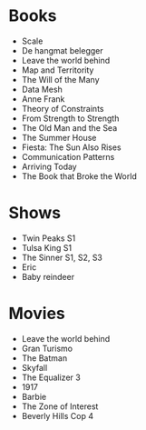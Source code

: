 # Books

- Scale
- De hangmat belegger
- Leave the world behind
- Map and Territority
- The Will of the Many
- Data Mesh
- Anne Frank
- Theory of Constraints
- From Strength to Strength
- The Old Man and the Sea
- The Summer House
- Fiesta: The Sun Also Rises
- Communication Patterns
- Arriving Today
- The Book that Broke the World

# Shows

- Twin Peaks S1
- Tulsa King S1
- The Sinner S1, S2, S3
- Eric
- Baby reindeer

# Movies

- Leave the world behind
- Gran Turismo
- The Batman
- Skyfall
- The Equalizer 3
- 1917
- Barbie
- The Zone of Interest
- Beverly Hills Cop 4
